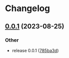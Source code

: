 # Changelog

## [0.0.1](https://github.com/spectrocloud-labs/valid8or/compare/v0.0.1...v0.0.1) (2023-08-25)


### Other

* release 0.0.1 ([785ba3d](https://github.com/spectrocloud-labs/valid8or/commit/785ba3dc1d9ef237ebddf486e52bbb5fcd849de5))
